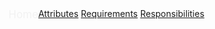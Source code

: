 <div style="color:blue" class="topnav">  
<a style="float:left;color:#f2f2f2;text-align:center;text-decoration: none;font-size: 17px;" class="active" href="index.html">Home</a>  
<a href="attributes.html">Attributes</a>  
<a href="requirements.html">Requirements</a>  
<a href="responsibilities.html">Responsibilities</a>  
</div>

<!--stackedit_data:
eyJoaXN0b3J5IjpbLTE3NjgxNTQyNTgsLTExMTA2OTE0XX0=
-->